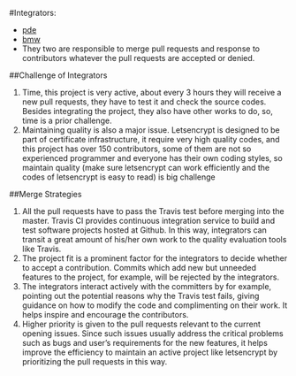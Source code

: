 #Integrators:
- [pde](https://github.com/letsencrypt/letsencrypt/issues/created_by/pde)
- [bmw](https://github.com/letsencrypt/letsencrypt/pulls/bmw)
- They two are responsible to merge pull requests and response to contributors whatever the pull requests are accepted or denied.


##Challenge of Integrators
1. Time, this project is very active, about every 3 hours they will receive a new pull requests, they have to test it and check the source codes. Besides integrating the project, they also have other works to do, so, time is a prior challenge.
2. Maintaining quality is also a major issue. Letsencrypt is designed to be part of certificate infrastructure, it require very high quality codes, and this project has over 150 contributors, some of them are not so experienced programmer and everyone has their own coding styles, so maintain quality (make sure letsencrypt can work efficiently and the codes of letsencrypt is easy to read) is big challenge

##Merge Strategies
1. All the pull requests have to pass the Travis test before merging into the master. Travis CI provides continuous integration service to build and test software projects hosted at Github. In this way, integrators can transit a great amount of his/her own work to the quality evaluation tools like Travis.
2. The project fit is a prominent factor for the integrators to decide whether to accept a contribution. Commits which add new but unneeded features to the project, for example, will be rejected by the integrators.
3. The integrators interact actively with the committers by for example, pointing out the potential reasons why the Travis test fails, giving guidance on how to modify the code and complimenting on their work. It helps inspire and encourage the contributors.
4. Higher priority is given to the pull requests relevant to the current opening issues. Since such issues usually address the critical problems such as bugs and user’s requirements for the new features, it helps improve the efficiency to maintain an active project like letsencrypt by prioritizing the pull requests in this way.
